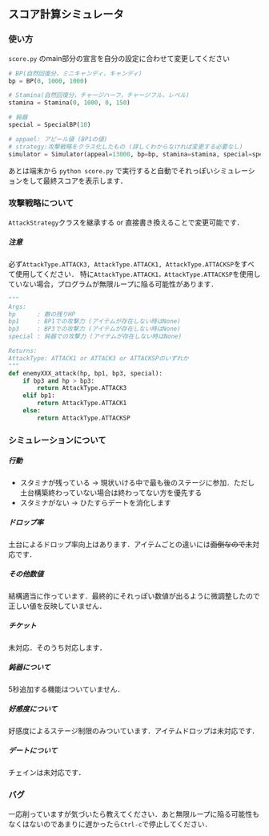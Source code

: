 ## スコア計算シミュレータ

### 使い方
`score.py` のmain部分の宣言を自分の設定に合わせて変更してください
```python
# BP(自然回復分，ミニキャンディ，キャンディ)
bp = BP(0, 1000, 1000)

# Stamina(自然回復分，チャージハーフ，チャージフル，レベル)
stamina = Stamina(0, 1000, 0, 150)

# 鈍器
special = SpecialBP(10)

# appael: アピール値 (BP1の値)
# strategy:攻撃戦略をクラス化したもの (詳しくわからなければ変更する必要なし)
simulator = Simulator(appeal=13000, bp=bp, stamina=stamina, special=special, strategy=AttackStrategy)
```
あとは端末から `python score.py` で実行すると自動でそれっぽいシミュレーションをして最終スコアを表示します．

### 攻撃戦略について
`AttackStrategy`クラスを継承する or 直接書き換えることで変更可能です．
##### 注意
必ず`AttackType.ATTACK3, AttackType.ATTACK1, AttackType.ATTACKSP`をすべて使用してください．
特に`AttackType.ATTACK1，AttackType.ATTACKSP`を使用していない場合，プログラムが無限ループに陥る可能性があります．

```python
"""
Args:
hp      : 敵の残りHP
bp1     : BP1での攻撃力 (アイテムが存在しない時はNone)
bp3     : BP3での攻撃力 (アイテムが存在しない時はNone)
special : 鈍器での攻撃力 (アイテムが存在しない時はNone)

Returns:
AttackType: ATTACK1 or ATTACK3 or ATTACKSPのいずれか
"""
def enemyXXX_attack(hp, bp1, bp3, special):
    if bp3 and hp > bp3:
        return AttackType.ATTACK3
    elif bp1:
        return AttackType.ATTACK1
    else:
        return AttackType.ATTACKSP
```

### シミュレーションについて
##### 行動
* スタミナが残っている -> 現状いける中で最も後のステージに参加．ただし土台構築終わっていない場合は終わってない方を優先する
* スタミナがない -> ひたすらデートを消化します

##### ドロップ率
土台によるドロップ率向上はあります．アイテムごとの違いには~~面倒なので~~未対応です．

##### その他数値
結構適当に作っています．最終的にそれっぽい数値が出るように微調整したので正しい値を反映していません．

##### チケット
未対応．そのうち対応します．

##### 鈍器について
5秒追加する機能はついていません．

##### 好感度について
好感度によるステージ制限のみついています．アイテムドロップは未対応です．

##### デートについて
チェインは未対応です．

### バグ
一応削っていますが気づいたら教えてください．あと無限ループに陥る可能性もなくはないのであまりに遅かったら`Ctrl-c`で停止してください．
